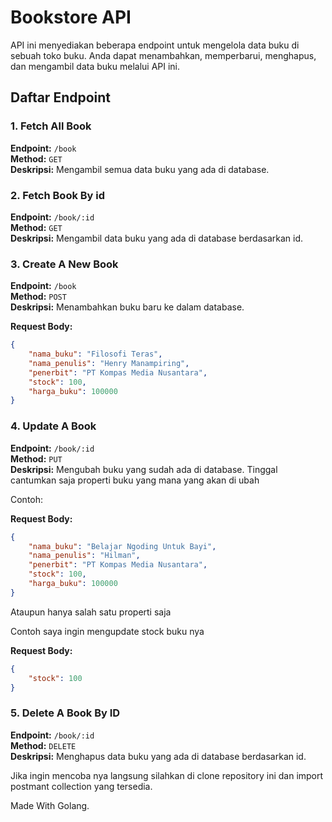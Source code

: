 # Bookstore API

API ini menyediakan beberapa endpoint untuk mengelola data buku di sebuah toko buku. Anda dapat menambahkan, memperbarui, menghapus, dan mengambil data buku melalui API ini.

## Daftar Endpoint

### 1. Fetch All Book

**Endpoint:** `/book`  
**Method:** `GET`  
**Deskripsi:** Mengambil semua data buku yang ada di database.

### 2. Fetch Book By id

**Endpoint:** `/book/:id`  
**Method:** `GET`  
**Deskripsi:** Mengambil data buku yang ada di database berdasarkan id.

### 3. Create A New Book

**Endpoint:** `/book`  
**Method:** `POST`  
**Deskripsi:** Menambahkan buku baru ke dalam database.

**Request Body:**
```json
{
    "nama_buku": "Filosofi Teras",
    "nama_penulis": "Henry Manampiring",
    "penerbit": "PT Kompas Media Nusantara",
    "stock": 100,
    "harga_buku": 100000
}
```

### 4. Update A Book

**Endpoint:** `/book/:id`  
**Method:** `PUT`  
**Deskripsi:** Mengubah buku yang sudah ada di database. Tinggal cantumkan saja properti buku yang mana yang akan di ubah

Contoh: 

**Request Body:**
```json
{
    "nama_buku": "Belajar Ngoding Untuk Bayi",
    "nama_penulis": "Hilman",
    "penerbit": "PT Kompas Media Nusantara",
    "stock": 100,
    "harga_buku": 100000
}
```

Ataupun hanya salah satu properti saja

Contoh saya ingin mengupdate stock buku nya

**Request Body:**
```json
{
    "stock": 100
}
```

### 5. Delete A Book By ID

**Endpoint:** `/book/:id`  
**Method:** `DELETE`  
**Deskripsi:** Menghapus data buku yang ada di database berdasarkan id.

Jika ingin mencoba nya langsung silahkan di clone repository ini dan import postmant collection yang tersedia.

Made With Golang.
